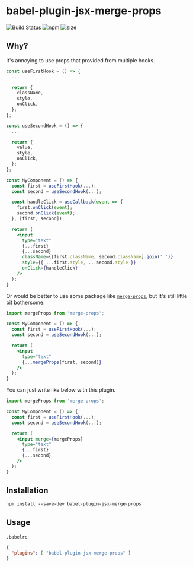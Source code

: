 # babel-plugin-jsx-merge-props

[![Build Status](https://travis-ci.org/hooriza/babel-plugin-jsx-merge-props.svg?branch=master)](https://travis-ci.org/hooriza/babel-plugin-jsx-merge-props)
[![npm](https://img.shields.io/npm/v/babel-plugin-jsx-merge-props.svg)](https://www.npmjs.com/package/babel-plugin-jsx-merge-props)
![size](https://img.shields.io/bundlephobia/minzip/babel-plugin-jsx-merge-props.svg)


## Why?
It's annoying to use props that provided from multiple hooks.

```jsx
const useFirstHook = () => {
  ...

  return {
    className,
    style,
    onClick,
  };
};

const useSecondHook = () => {
  ...

  return {
    value,
    style,
    onClick,
  };
};
```

```jsx
const MyComponent = () => {
  const first = useFirstHook(...);
  const second = useSecondHook(...);

  const handleClick = useCallback(event => {
    first.onClick(event);
    second.onClick(event);
  }, [first, second]);

  return (
    <input
      type="text"
      {...first}
      {...second}
      className={[first.className, second.className].join(' ')}
      style={{ ...first.style, ...second.style }}
      onClick={handleClick}
    />
  );
}
```

Or would be better to use some package like [`merge-props`](https://github.com/andrewbranch/merge-props),
but It's still little bit bothersome.

```jsx
import mergeProps from 'merge-props';

const MyComponent = () => {
  const first = useFirstHook(...);
  const second = useSecondHook(...);

  return (
    <input
      type="text"
      {...mergeProps(first, second)}
    />
  );
}
```

You can just write like below with this plugin.

```jsx
import mergeProps from 'merge-props';

const MyComponent = () => {
  const first = useFirstHook(...);
  const second = useSecondHook(...);

  return (
    <input merge={mergeProps}
      type="text"
      {...first}
      {...second}
    />
  );
}
```

## Installation
```
npm install --save-dev babel-plugin-jsx-merge-props
```

## Usage
`.babelrc`:
```json
{
  "plugins": [ "babel-plugin-jsx-merge-props" ]
}
```
